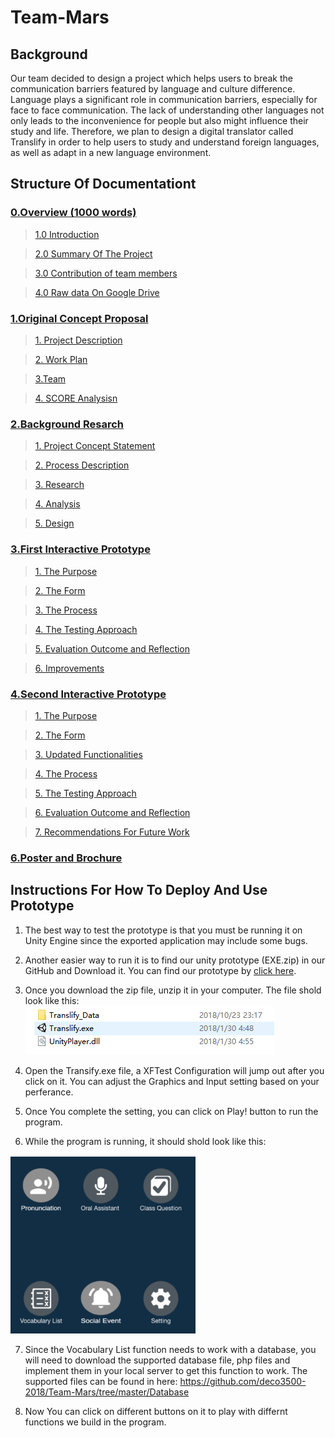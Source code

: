 # Team-Mars

## Background 

Our team decided to design a project which helps users to break the communication barriers featured by language and culture difference. Language plays a significant role in communication barriers, especially for face to face communication. The lack of understanding other languages not only leads to the inconvenience for people but also might influence their study and life. Therefore, we plan to design a digital translator called Translify in order to help users to study and understand foreign languages, as well as adapt in a new language environment. 

## Structure Of Documentationt

### [0.Overview (1000 words)](https://github.com/deco3500-2018/Team-Mars/wiki/0.Overview-(1000-words))

> [1.0 Introduction](https://github.com/deco3500-2018/Team-Mars/wiki/0.Overview-(1000-words)#10-introduction)

> [2.0 Summary Of The Project](https://github.com/deco3500-2018/Team-Mars/wiki/0.Overview-(1000-words)#20-summary-of-the-project)

> [3.0 Contribution of team members](https://github.com/deco3500-2018/Team-Mars/wiki/0.Overview-(1000-words)#30-contribution-of-team-members)

> [4.0 Raw data On Google Drive](https://github.com/deco3500-2018/Team-Mars/wiki/0.Overview-(1000-words)#40-raw-data-on-google-drive)


### [1.Original Concept Proposal](https://github.com/deco3500-2018/Team-Mars/wiki/1.Original-Concept-Proposal)

> [1. Project Description](https://github.com/deco3500-2018/Team-Mars/wiki/1.Original-Concept-Proposal#1-project-description)

> [2. Work Plan](https://github.com/deco3500-2018/Team-Mars/wiki/1.Original-Concept-Proposal#2--work-plan)

> [3.Team](https://github.com/deco3500-2018/Team-Mars/wiki/1.Original-Concept-Proposal#3team)

> [4. SCORE Analysisn](https://github.com/deco3500-2018/Team-Mars/wiki/1.Original-Concept-Proposal#4-score-analysisn)

### [2.Background Resarch](https://github.com/deco3500-2018/Team-Mars/wiki/2.Background-Resarch)

> [1. Project Concept Statement](https://github.com/deco3500-2018/Team-Mars/wiki/2.Background-Resarch#1-project-concept-statement)

> [2. Process Description](https://github.com/deco3500-2018/Team-Mars/wiki/2.Background-Resarch#2-process-description)

> [3. Research](https://github.com/deco3500-2018/Team-Mars/wiki/2.Background-Resarch#3-research)

> [4. Analysis](https://github.com/deco3500-2018/Team-Mars/wiki/2.Background-Resarch#4-analysis)

> [5. Design](https://github.com/deco3500-2018/Team-Mars/wiki/2.Background-Resarch#4-analysis)

### [3.First Interactive Prototype](https://github.com/deco3500-2018/Team-Mars/wiki/3.First-Interactive-Prototype)

> [1. The Purpose](https://github.com/deco3500-2018/Team-Mars/wiki/3.First-Interactive-Prototype#1-the-purpose)

> [2. The Form](https://github.com/deco3500-2018/Team-Mars/wiki/3.First-Interactive-Prototype#2-the-form)

> [3. The Process](https://github.com/deco3500-2018/Team-Mars/wiki/3.First-Interactive-Prototype#3-the-process)

> [4. The Testing Approach](https://github.com/deco3500-2018/Team-Mars/wiki/3.First-Interactive-Prototype#4-the-testing-approach)

> [5. Evaluation Outcome and Reflection](https://github.com/deco3500-2018/Team-Mars/wiki/3.First-Interactive-Prototype#5-evaluation-outcome-and-reflection)

> [6. Improvements](https://github.com/deco3500-2018/Team-Mars/wiki/3.First-Interactive-Prototype#6-improvements)

### [4.Second Interactive Prototype](https://github.com/deco3500-2018/Team-Mars/wiki/4.Second-Interactive-Prototype)

> [1. The Purpose](https://github.com/deco3500-2018/Team-Mars/wiki/4.Second-Interactive-Prototype#1-the-purpose)

> [2. The Form](https://github.com/deco3500-2018/Team-Mars/wiki/4.Second-Interactive-Prototype#2-the-form)

> [3. Updated Functionalities](https://github.com/deco3500-2018/Team-Mars/wiki/4.Second-Interactive-Prototype#3-updated-functionalities)

> [4. The Process](https://github.com/deco3500-2018/Team-Mars/wiki/4.Second-Interactive-Prototype#4-the-process)

> [5. The Testing Approach](https://github.com/deco3500-2018/Team-Mars/wiki/4.Second-Interactive-Prototype#5-the-testing-approach)

> [6. Evaluation Outcome and Reflection](https://github.com/deco3500-2018/Team-Mars/wiki/4.Second-Interactive-Prototype#6-evaluation-outcome-and-reflection)

> [7. Recommendations For Future Work](https://github.com/deco3500-2018/Team-Mars/wiki/4.Second-Interactive-Prototype#7-recommendations-for-future-work)

### [6.Poster and Brochure](https://github.com/deco3500-2018/Team-Mars/wiki/6.Poster-and-Brochure)

## Instructions For How To Deploy And Use Prototype

1. The best way to test the prototype is that you must be running it on Unity Engine since the exported application may include some bugs.

2. Another easier way to run it is to find our unity prototype (EXE.zip) in our GitHub and Download it. You can find our prototype by [click here](https://github.com/deco3500-2018/Team-Mars/blob/master/EXE.zip).

3. Once you download the zip file, unzip it in your computer. The file shold look like this: ![](https://github.com/deco3500-2018/Team-Mars/blob/master/appendix/capture.png)

4. Open the Transify.exe file, a XFTest Configuration will jump out after you click on it. You can adjust the Graphics and Input setting based on your perferance. 

5. Once You complete the setting, you can click on Play! button to run the program.

6. While the program is running, it should shold look like this:

  ![](https://github.com/deco3500-2018/Team-Mars/blob/master/appendix/interface.PNG)

7. Since the Vocabulary List function needs to work with a database, you will need to download the supported database file, php files and implement them in your local server to get this function to work. The supported files can be found in here: https://github.com/deco3500-2018/Team-Mars/tree/master/Database

8. Now You can click on different buttons on it to play with differnt functions we build in the program.


